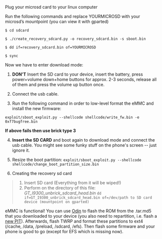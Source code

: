Plug your microsd card to your linux computer

Run the following commands and replace YOURMICROSD with your microsd’s mountpoint (you can view it with gparted)

`$ cd sdcard`

`$ ./create_recovery_sdcard.py -o recovery_sdcard.bin -s sboot.bin`

`$ dd if=recovery_sdcard.bin of=YOURMICROSD`

`$ sync`

Now we have to enter download mode:

1. **DON'T** Insert the SD card to your device, insert the battery, press power+volume down+home buttons for approx. 2-3 seconds, release all of them and press the volume up button once. 

2. Connect the usb cable.

3. Run the following command in order to low-level format the eMMC and install the new firmware: 

`exploit/sboot_exploit.py --shellcode shellcode/write_fw.bin -e 0xf7bugfree.bin` 

**If above fails then use brick type 3**

4. **Insert the SD CARD** and boot again to download mode and connect the usb cable. You might see some funky stuff on the phone's screen -- just ignore it.

5. Resize the boot partition: `exploit/sboot_exploit.py --shellcode shellcode/change_boot_partition_size.bin`

6. Creating the recovery sd card

> 1) Insert SD card (Everything from it will be wiped!)
> 2) Perform on the directory of this file: _GT_I9300_unbrick_sdcard_head.bin_ `dd if=GT_I9300_unbrick_sdcard_head.bin of=/dev/path to SD card device (mountpoint on gparted)`

eMMC is functional! You can use [Odin](https://forum.xda-developers.com/attachment.php?attachmentid=2404381&d=1384962652) to flash the ROM from the .tar.md5 that you downloaded to your device (you also need to repartition, i.e. flash a [new PIT](https://forum.xda-developers.com/attachment.php?attachmentid=2404381&d=1384962652)). Afterwards, flash TWRP and format these partitions to ext4 (/cache, /data, /preload, /sdcard, /efs). Then flash some firmware and your phone is good to go (except for EFS which is missing now).